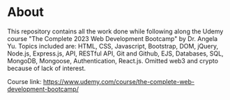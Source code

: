 # About
This repository contains all the work done while following along the Udemy course "The Complete 2023 Web Development Bootcamp" by Dr. Angela Yu. Topics included are: HTML, CSS, Javascript, Bootstrap, DOM, jQuery, Node.js, Express.js, API, RESTful API, Git and Github, EJS, Databases, SQL, MongoDB, Mongoose, Authentication, React.js. Omitted web3 and crypto because of lack of interest.

Course link: https://www.udemy.com/course/the-complete-web-development-bootcamp/